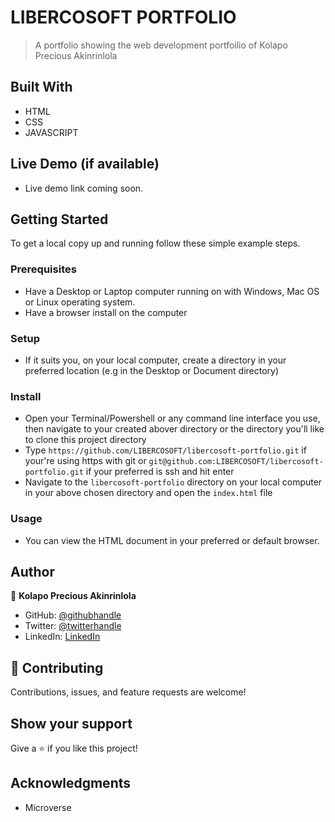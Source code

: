 # LIBERCOSOFT PORTFOLIO

> A portfolio showing the web development portfoilio of Kolapo Precious Akinrinlola


## Built With

- HTML
- CSS
- JAVASCRIPT

## Live Demo (if available)

- Live demo link coming soon.


## Getting Started

To get a local copy up and running follow these simple example steps.

### Prerequisites
- Have a Desktop or Laptop computer running on with Windows, Mac OS or Linux operating system.
- Have a browser install on the computer

### Setup
- If it suits you, on your local computer, create a directory in your preferred location (e.g in the Desktop or Document directory)

### Install
- Open your Terminal/Powershell or any command line interface you use, then navigate to your created abover directory or the directory you'll like to clone this project directory
- Type `https://github.com/LIBERCOSOFT/libercosoft-portfolio.git` if your're using https with git or `git@github.com:LIBERCOSOFT/libercosoft-portfolio.git` if your preferred is ssh and hit enter
- Navigate to the `libercosoft-portfolio` directory on your local computer in your above chosen directory and open the `index.html` file

### Usage
- You can view the HTML document in your preferred or default browser.


## Author

👤 **Kolapo Precious Akinrinlola**

- GitHub: [@githubhandle](https://github.com/LIBERCOSOFT)
- Twitter: [@twitterhandle](https://twitter.com/Gerfieldt)
- LinkedIn: [LinkedIn](https://linkedin.com/in/kolapo-akinrinlola-072097110)


## 🤝 Contributing

Contributions, issues, and feature requests are welcome!

## Show your support

Give a ⭐️ if you like this project!

## Acknowledgments

- Microverse